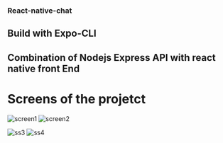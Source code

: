 ### React-native-chat
## Build with Expo-CLI

## Combination of Nodejs Express API with react native front End

# Screens of the projetct

![screen1](https://user-images.githubusercontent.com/61246422/150673219-98020805-8be5-43a9-840d-88f9f629b376.png)
![screen2](https://user-images.githubusercontent.com/61246422/150673224-d63ed335-0f95-4a64-a3e7-93ca8fda115a.png)

![ss3](https://user-images.githubusercontent.com/61246422/150673225-3cc98ff3-ad7c-49e7-8010-83d425fdd28f.png)
![ss4](https://user-images.githubusercontent.com/61246422/150673227-f617ae9c-83b2-4831-886d-94a91fce4ea8.png)

